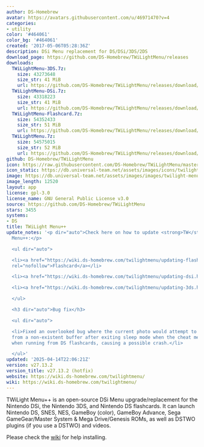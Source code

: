 ```yaml
---
author: DS-Homebrew
avatar: https://avatars.githubusercontent.com/u/46971470?v=4
categories:
- utility
color: '#464061'
color_bg: '#464061'
created: '2017-05-06T05:28:36Z'
description: DSi Menu replacement for DS/DSi/3DS/2DS
download_page: https://github.com/DS-Homebrew/TWiLightMenu/releases
downloads:
  TWiLightMenu-3DS.7z:
    size: 43273648
    size_str: 41 MiB
    url: https://github.com/DS-Homebrew/TWiLightMenu/releases/download/v27.13.2/TWiLightMenu-3DS.7z
  TWiLightMenu-DSi.7z:
    size: 43318223
    size_str: 41 MiB
    url: https://github.com/DS-Homebrew/TWiLightMenu/releases/download/v27.13.2/TWiLightMenu-DSi.7z
  TWiLightMenu-Flashcard.7z:
    size: 54352433
    size_str: 51 MiB
    url: https://github.com/DS-Homebrew/TWiLightMenu/releases/download/v27.13.2/TWiLightMenu-Flashcard.7z
  TWiLightMenu.7z:
    size: 54575015
    size_str: 52 MiB
    url: https://github.com/DS-Homebrew/TWiLightMenu/releases/download/v27.13.2/TWiLightMenu.7z
github: DS-Homebrew/TWiLightMenu
icon: https://raw.githubusercontent.com/DS-Homebrew/TWiLightMenu/master/booter/Twilight%2B%2B-animated%20icon-fix.gif
icon_static: https://db.universal-team.net/assets/images/icons/twilight-menu.png
image: https://db.universal-team.net/assets/images/images/twilight-menu.png
image_length: 12520
layout: app
license: gpl-3.0
license_name: GNU General Public License v3.0
source: https://github.com/DS-Homebrew/TWiLightMenu
stars: 3455
systems:
- DS
title: TWiLight Menu++
update_notes: '<p dir="auto">Check here on how to update <strong>TW</strong>i<strong>L</strong>ight
  Menu++:</p>

  <ul dir="auto">

  <li><a href="https://wiki.ds-homebrew.com/twilightmenu/updating-flashcard.html"
  rel="nofollow">Flashcard</a></li>

  <li><a href="https://wiki.ds-homebrew.com/twilightmenu/updating-dsi.html" rel="nofollow">DSi</a></li>

  <li><a href="https://wiki.ds-homebrew.com/twilightmenu/updating-3ds.html" rel="nofollow">3DS</a></li>

  </ul>

  <h3 dir="auto">Bug fix</h3>

  <ul dir="auto">

  <li>Fixed an overlooked bug where the current photo would attempt to be reloaded
  from a non-existent buffer after exiting sleep mode when the cheat menu is opened
  when running from DS flashcards, causing a possible crash.</li>

  </ul>'
updated: '2025-04-14T22:06:21Z'
version: v27.13.2
version_title: v27.13.2 (hotfix)
website: https://wiki.ds-homebrew.com/twilightmenu/
wiki: https://wiki.ds-homebrew.com/twilightmenu/
---
```

TWiLight Menu++ is an open-source DSi Menu upgrade/replacement for the Nintendo DSi, the Nintendo 3DS, and Nintendo DS flashcards. It can launch Nintendo DS, SNES, NES, GameBoy (color), GameBoy Advance, Sega GameGear/Master System & Mega Drive/Genesis ROMs, as well as DSTWO plugins (if you use a DSTWO) and videos.

Please check the [wiki](https://wiki.ds-homebrew.com/twilightmenu/) for help installing.